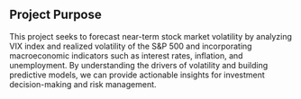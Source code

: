 
## Project Purpose 
This project seeks to forecast near-term stock market volatility by analyzing VIX index and realized volatility of the S&P 500 and incorporating macroeconomic indicators such as interest rates, inflation, and unemployment. By understanding the drivers of volatility and building predictive models, we can provide actionable insights for investment decision-making and risk management.
